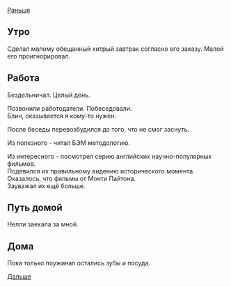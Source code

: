 [Раньше](2019.11.13.md)
## Утро
Сделал малому обещанный хитрый завтрак согласно его заказу. Малой его проигнорировал.
## Работа
Бездельничал. Целый день.

Позвонили работодатели. Побеседовали.  
Блин, оказывается я кому-то нужен.

После беседы перевозбудился до того, что не смог заснуть.

Из полезного - читал БЭМ методологию.

Из интересного - посмотрел серию английских научно-популярных фильмов.  
Подевился их правильному видению исторического момента.  
Оказалось, что фильмы от Монти Пайтона.  
Зауважал их ещё больше.
## Путь домой
Нелли заехала за мной.
## Дома
Пока только поужинал остались зубы и посуда.

[Дальше](2019.11.15.md)
